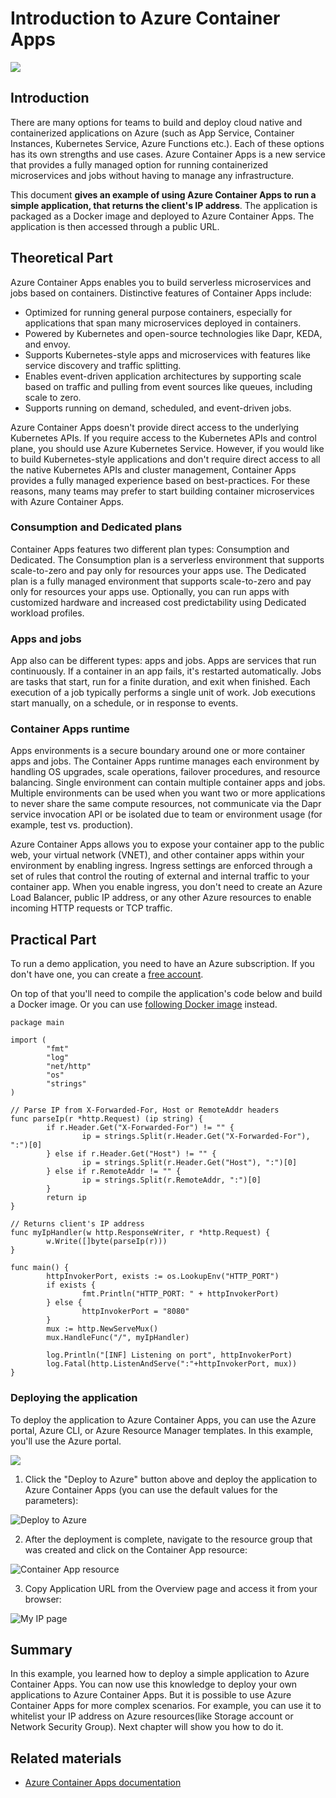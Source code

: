 # Introduction to Azure Container Apps
![](/images/logos/container_app.png)
## Introduction

There are many options for teams to build and deploy cloud native and containerized applications on Azure (such as App Service, Container Instances, Kubernetes Service, Azure Functions etc.). Each of these options has its own strengths and use cases. Azure Container Apps is a new service that provides a fully managed option for running containerized microservices and jobs without having to manage any infrastructure.

This document **gives an example of using Azure Container Apps to run a simple application, that returns the client's IP address**. The application is packaged as a Docker image and deployed to Azure Container Apps. The application is then accessed through a public URL.

## Theoretical Part

Azure Container Apps enables you to build serverless microservices and jobs based on containers. Distinctive features of Container Apps include:

* Optimized for running general purpose containers, especially for applications that span many microservices deployed in containers.
* Powered by Kubernetes and open-source technologies like Dapr, KEDA, and envoy.
* Supports Kubernetes-style apps and microservices with features like service discovery and traffic splitting.
* Enables event-driven application architectures by supporting scale based on traffic and pulling from event sources like queues, including scale to zero.
* Supports running on demand, scheduled, and event-driven jobs.

Azure Container Apps doesn't provide direct access to the underlying Kubernetes APIs. If you require access to the Kubernetes APIs and control plane, you should use Azure Kubernetes Service. However, if you would like to build Kubernetes-style applications and don't require direct access to all the native Kubernetes APIs and cluster management, Container Apps provides a fully managed experience based on best-practices. For these reasons, many teams may prefer to start building container microservices with Azure Container Apps.

### Consumption and Dedicated plans

Container Apps features two different plan types: Consumption and Dedicated. The Consumption plan is a serverless environment that supports scale-to-zero and pay only for resources your apps use. The Dedicated plan is a fully managed environment that supports scale-to-zero and pay only for resources your apps use. Optionally, you can run apps with customized hardware and increased cost predictability using Dedicated workload profiles.

### Apps and jobs

App also can be different types: apps and jobs. Apps are services that run continuously. If a container in an app fails, it's restarted automatically. Jobs are tasks that start, run for a finite duration, and exit when finished. Each execution of a job typically performs a single unit of work. Job executions start manually, on a schedule, or in response to events.

### Container Apps runtime

Apps environments is a secure boundary around one or more container apps and jobs. The Container Apps runtime manages each environment by handling OS upgrades, scale operations, failover procedures, and resource balancing. Single environment can contain multiple container apps and jobs. Multiple environments can be used when you want two or more applications to never share the same compute resources, not communicate via the Dapr service invocation API or be isolated due to team or environment usage (for example, test vs. production).

Azure Container Apps allows you to expose your container app to the public web, your virtual network (VNET), and other container apps within your environment by enabling ingress. Ingress settings are enforced through a set of rules that control the routing of external and internal traffic to your container app. When you enable ingress, you don't need to create an Azure Load Balancer, public IP address, or any other Azure resources to enable incoming HTTP requests or TCP traffic.

## Practical Part

To run a demo application, you need to have an Azure subscription. If you don't have one, you can create a [free account](https://azure.microsoft.com/en-us/free/).

On top of that you'll need to compile the application's code below and build a Docker image. Or you can use [following Docker image](https://hub.docker.com/repository/docker/gr00vysky/myip) instead.

```
package main

import (
        "fmt"
        "log"
        "net/http"
        "os"
        "strings"
)

// Parse IP from X-Forwarded-For, Host or RemoteAddr headers
func parseIp(r *http.Request) (ip string) {
        if r.Header.Get("X-Forwarded-For") != "" {
                ip = strings.Split(r.Header.Get("X-Forwarded-For"), ":")[0]
        } else if r.Header.Get("Host") != "" {
                ip = strings.Split(r.Header.Get("Host"), ":")[0]
        } else if r.RemoteAddr != "" {
                ip = strings.Split(r.RemoteAddr, ":")[0]
        }
        return ip
}

// Returns client's IP address
func myIpHandler(w http.ResponseWriter, r *http.Request) {
        w.Write([]byte(parseIp(r)))
}

func main() {
        httpInvokerPort, exists := os.LookupEnv("HTTP_PORT")
        if exists {
                fmt.Println("HTTP_PORT: " + httpInvokerPort)
        } else {
                httpInvokerPort = "8080"
        }
        mux := http.NewServeMux()
        mux.HandleFunc("/", myIpHandler)

        log.Println("[INF] Listening on port", httpInvokerPort)
        log.Fatal(http.ListenAndServe(":"+httpInvokerPort, mux))
}
```

### Deploying the application

To deploy the application to Azure Container Apps, you can use the Azure portal, Azure CLI, or Azure Resource Manager templates. In this example, you'll use the Azure portal.

<a href="https://portal.azure.com/#create/Microsoft.Template/uri/https%3A%2F%2Fraw.githubusercontent.com%2Fgroovy-sky%2Fazure%2Fmaster%2Fcontainer-app-00%2Fazuredeploy.json" target="_blank"> <img src="https://raw.githubusercontent.com/Azure/azure-quickstart-templates/master/1-CONTRIBUTION-GUIDE/images/deploytoazure.png"/> </a> 

1. Click the "Deploy to Azure" button above and deploy the application to Azure Container Apps (you can use the default values for the parameters):

![Deploy to Azure](/images/docker/container_app_arm_deploy.png)

2. After the deployment is complete, navigate to the resource group that was created and click on the Container App resource:

![Container App resource](/images/docker/container_app_example_00.png)

3. Copy Application URL from the Overview page and access it from your browser:

![My IP page](/images/docker/showmyip_app_demo.png)

## Summary

In this example, you learned how to deploy a simple application to Azure Container Apps. You can now use this knowledge to deploy your own applications to Azure Container Apps. But it is possible to use Azure Container Apps for more complex scenarios. For example, you can use it to whitelist your IP address on Azure resources(like Storage account or Network Security Group). Next chapter will show you how to do it.

## Related materials

* [Azure Container Apps documentation](https://docs.microsoft.com/en-us/azure/container-apps/)